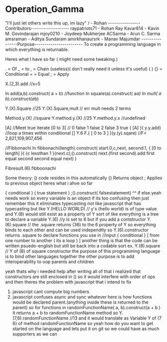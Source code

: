 # Operation_Gamma
"I'll just let others write this up, im lazy"
/ - Rohan
----------------Contributors-------------------
  raypatriots71 - Rohan Ray
  Kavar814 - Kavin M. Govindarajan
  mjoy0210 - Joydeep Mukherjee
  ACSarma - Arun C. Sarma
  amsraman - Aditya Sundaram
  amirkhanaursrk - Manav Majumdar
----------------Purpose------------------------
To create a programming language in which everything is returnable.

Heres what I have so far  ( might need some tweaking )

. = Of
_ = to
, = Chain (useless)( don't really need it unless it's useful) ( )
{} = Conditional
= = Equal 
; = Apply

X.(2,3).add //x=5 

In add(a,b).construct( a + b) //function
In square(a).construct( a*a)
In mult( a b).construct(a*b)

Y.(X).Square //25
Y.(X).Square,mult // err mult needs 2 terms

Method.y.(X) //square
Y.method.y.(X) //25
Y.method.y.x //undefined

[A] //Meet true iterate 
[0 to 3] // 0 false 1 false 2 false 3 true
{ [A] }( y.y.add) //loop a times within conditional []
Y.6 F.{ [ 0 to 3 ] }(y.(y).sqare) //F= 2,821,109,907,456


//Fibbonachi
In fibbonachi(length).construct( 
start.0,c,next, second.1, 
{ [0 to length] }( 
{c lessthan 1 }(next.c);().construct( 
next.(first second).add 
first equal second 
second equal next) 
)

Fibresult.(6).fibboonachi


Some theory: () code resides in this automatically
{} Returns object
; Applies to previous object
heres what i ahve so far

{ condtional } ( true statement ) ;().construct( falsestatement)
^^ if else
yeah needs work
so every variable is an object
if its too confusing 
then just remember this
it eliminates typecasting
not like javascript 
that has typecasting
but like Y.(HELLO WORLD) // y's (hello world) is of type value
and Y.(8) would still exist as a property of Y
sort of like everything is a tree
to declare a variable 
Y.(6) //y is set to 6
but if you add a contstructor
Y.(6).square // the .square returns (36) to the 6 property of Y
so everything binds to each other and can be used independtly
so Y.(6).constructor returns .square
to declare functions you use in  //input
{ conditional }
[ from one number to another ( its a loop ) ] 
another thing is that the code can be written psuedo-english but still be back into a codable sort
ex. Y.(8).square   // Y of (8) of square constructor 
the purpose of this programming language is to bind other languages together
the other purpose is to add interoperability to oop parents and children

yeah thats why i needed help
after writing all of that i realized that constructors are still enclosed in () so it would interfere with order of ops
and then theres the problem with javascript that i intend to fix   
1. javascript cant compute big numbers
2. javascript confuses async and sync
whatever
here is how functions would be declared
parent.(anything inside these is returned to the parent)
so
for functions
in randomFunctionName( a, b).construct(a + b )
it returns a + b to randomFunctionName method
so 
Y.(7,6).randomFunctionName //13
and it would translate as 
Variable Y of (7 6) of method randomFunctionName
so yeah 
how do you want to get started on the language
and lets put it on git so we could have as much supporters as we can